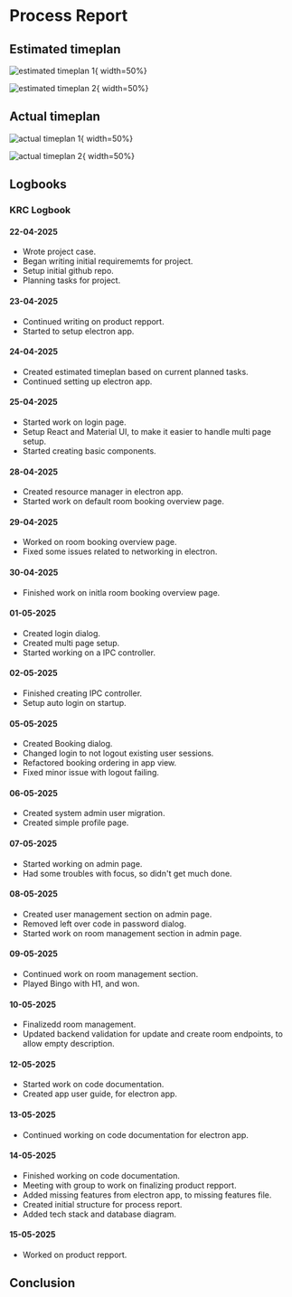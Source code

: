 # Process Report

## Estimated timeplan

![estimated timeplan 1](Assets/ProcessReport/estimated_timeplan_1.png){ width=50%}

![estimated timeplan 2](Assets/ProcessReport/estimated_timeplan_2.png){ width=50%}

## Actual timeplan

![actual timeplan 1](Assets/ProcessReport/actual_timeplan_1.png){ width=50%}

![actual timeplan 2](Assets/ProcessReport/actual_timeplan_2.png){ width=50%}

## Logbooks

### KRC Logbook

#### 22-04-2025

- Wrote project case.
- Began writing initial requirememts for project.
- Setup initial github repo.
- Planning tasks for project.

#### 23-04-2025

- Continued writing on product repport.
- Started to setup electron app.

#### 24-04-2025

- Created estimated timeplan based on current planned tasks.
- Continued setting up electron app.

#### 25-04-2025

- Started work on login page.
- Setup React and Material UI, to make it easier to handle multi page setup.
- Started creating basic components.

#### 28-04-2025

- Created resource manager in electron app.
- Started work on default room booking overview page.

#### 29-04-2025

- Worked on room booking overview page.
- Fixed some issues related to networking in electron.

#### 30-04-2025

- Finished work on initla room booking overview page. 

#### 01-05-2025

- Created login dialog.
- Created multi page setup.
- Started working on a IPC controller.

#### 02-05-2025

- Finished creating IPC controller.
- Setup auto login on startup.

#### 05-05-2025

- Created Booking dialog.
- Changed login to not logout existing user sessions.
- Refactored booking ordering in app view.
- Fixed minor issue with logout failing.

#### 06-05-2025

- Created system admin user migration.
- Created simple profile page.

#### 07-05-2025

- Started working on admin page.
- Had some troubles with focus, so didn't get much done.

#### 08-05-2025

- Created user management section on admin page.
- Removed left over code in password dialog.
- Started work on room management section in admin page.

#### 09-05-2025

- Continued work on room management section.
- Played Bingo with H1, and won.

#### 10-05-2025

- Finalizedd room management.
- Updated backend validation for update and create room endpoints, to allow empty description.

#### 12-05-2025

- Started work on code documentation.
- Created app user guide, for electron app.

#### 13-05-2025

- Continued working on code documentation for electron app.

#### 14-05-2025

- Finished working on code documentation.
- Meeting with group to work on finalizing product repport.
- Added missing features from electron app, to missing features file.
- Created initial structure for process report.
- Added tech stack and database diagram.

#### 15-05-2025

- Worked on product repport.

## Conclusion
